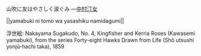 山吹に友はやさしく涙ぐみ
—[中村汀女](https://ja.wikipedia.org/wiki/中村汀女)

||yamabuki ni tomo wa yasashiku namidagumi||

浮世絵: Nakayama Sugakudo, No. 4, Kingfisher and Kerria Roses (Kawasemi yamabuki), from the series Forty-eight Hawks Drawn from Life (Shô utsushi yonjû-hachi taka), 1859